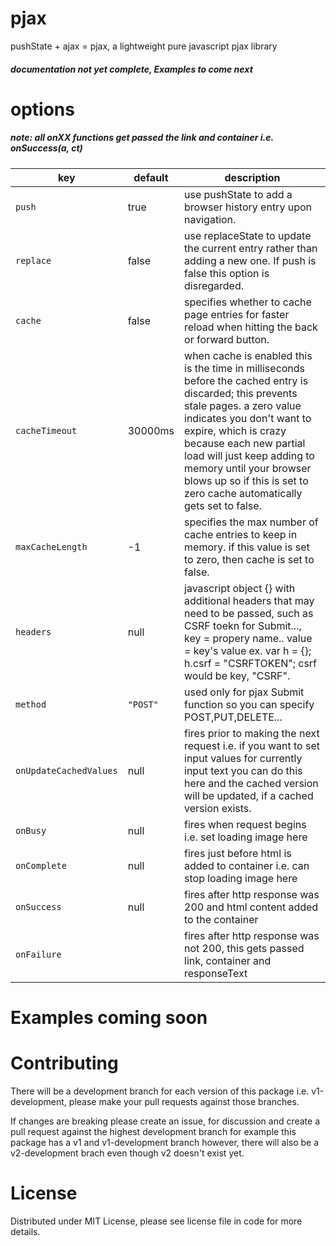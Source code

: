 # pjax
pushState + ajax = pjax, a lightweight pure javascript pjax library


##### documentation not yet complete, Examples to come next

options
==============

##### note: all onXX functions get passed the link and container i.e. onSuccess(a, ct)

key | default | description
----|---------|------------
`push` | true | use pushState to add a browser history entry upon navigation.
`replace` | false | use replaceState to update the current entry rather than adding a new one. If push is false this option is disregarded.
`cache` | false | specifies whether to cache page entries for faster reload when hitting the back or forward button.
`cacheTimeout` | 30000ms | when cache is enabled this is the time in milliseconds before the cached entry is discarded; this prevents stale pages. a zero value indicates you don't want to expire, which is crazy because each new partial load will just keep adding to memory until your browser blows up so if this is set to zero cache automatically gets set to false.
`maxCacheLength` | -1 | specifies the max number of cache entries to keep in memory. if this value is set to zero, then cache is set to false.
`headers` | null | javascript object {} with additional headers that may need to be passed, such as CSRF toekn for Submit..., key = propery name.. value = key's value ex. var h = {}; h.csrf = "CSRFTOKEN"; csrf would be key, "CSRF".
`method` | `"POST"` | used only for pjax Submit function so you can specify POST,PUT,DELETE...
`onUpdateCachedValues` | null | fires prior to making the next request i.e. if you want to set input values for currently input text you can do this here and the cached version will be updated, if a cached version exists.
`onBusy` | null | fires when request begins i.e. set loading image here
`onComplete` | null | fires just before html is added to container i.e. can stop loading image here
`onSuccess` | null | fires after http response was 200 and html content added to the container
`onFailure` | | fires after http response was not 200, this gets passed link, container and responseText

Examples coming soon
====================

Contributing
============

There will be a development branch for each version of this package i.e. v1-development, please
make your pull requests against those branches.

If changes are breaking please create an issue, for discussion and create a pull request against
the highest development branch for example this package has a v1 and v1-development branch
however, there will also be a v2-development brach even though v2 doesn't exist yet.

License
=======
Distributed under MIT License, please see license file in code for more details.
